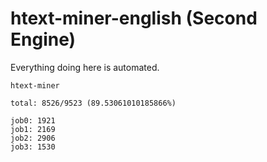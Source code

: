 # htext-miner-english (Second Engine)

Everything doing here is automated.

```
htext-miner

total: 8526/9523 (89.53061010185866%)

job0: 1921
job1: 2169
job2: 2906
job3: 1530
```